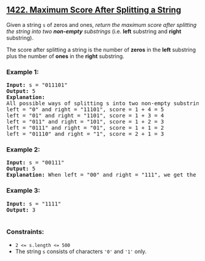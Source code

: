 ## [1422. Maximum Score After Splitting a String](https://leetcode.com/problems/maximum-score-after-splitting-a-string)

Given a string <code>s</code> of zeros and ones, <em>return the maximum score after splitting the string into two <strong>non-empty</strong> substrings</em> (i.e. <strong>left</strong> substring and <strong>right</strong> substring).

The score after splitting a string is the number of <strong>zeros</strong> in the <strong>left</strong> substring plus the number of <strong>ones</strong> in the <strong>right</strong> substring.

### **Example 1:**
<pre>
<strong>Input:</strong> s = "011101"
<strong>Output:</strong> 5 
<strong>Explanation:</strong> 
All possible ways of splitting s into two non-empty substrings are:
left = "0" and right = "11101", score = 1 + 4 = 5 
left = "01" and right = "1101", score = 1 + 3 = 4 
left = "011" and right = "101", score = 1 + 2 = 3 
left = "0111" and right = "01", score = 1 + 1 = 2 
left = "01110" and right = "1", score = 2 + 1 = 3
</pre>

### **Example 2:**
<pre>
<strong>Input:</strong> s = "00111"
<strong>Output:</strong> 5
<strong>Explanation:</strong> When left = "00" and right = "111", we get the maximum score = 2 + 3 = 5
</pre>

### **Example 3:**
<pre>
<strong>Input:</strong> s = "1111"
<strong>Output:</strong> 3
 </pre>

### **Constraints:**

- <code>2 <= s.length <= 500</code>
- The string <code>s</code> consists of characters <code>'0'</code> and <code>'1'</code> only.
